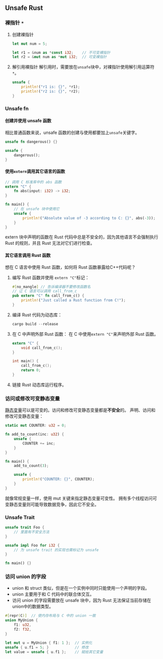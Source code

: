 ## Unsafe Rust

### 裸指针 `*`
1. 创建裸指针
    ```rust
    let mut num = 5;

    let r1 = &num as *const i32;    // 不可变裸指针
    let r2 = &mut num as *mut i32;  // 可变裸指针
    ```
2. 解引用裸指针
   解引用时，需要放在`unsafe`块中，对裸指针使用解引用运算符`*`。
    ```rust
    unsafe {
        println!("r1 is: {}", *r1);
        println!("r2 is: {}", *r2);
    }
    ```

### Unsafe fn
#### 创建并使用 unsafe 函数
相比普通函数来说，unsafe 函数的创建与使用都要加上`unsafe`关键字。
```rust
unsafe fn dangerous() {}

unsafe {
    dangerous();
}
```

#### 使用`extern`调用其它语言的函数
```rust
// 调用 C 标准库中的 abs 函数
extern "C" {
    fn abs(input: i32) -> i32;
}

fn main() {
    // 在 unsafe 块中使用它
    unsafe {
        println!("Absolute value of -3 according to C: {}", abs(-3));
    }
}
```
extern 块中声明的函数在 Rust 代码中总是不安全的，因为其他语言不会强制执行 Rust 的规则，并且 Rust 无法对它们进行检查。

#### 其它语言调用 Rust 函数
想在 C 语言中使用 Rust 函数，如何将 Rust 函数暴露给C++代码呢？
1. 编写 Rust 函数并使用 `extern "C"`标记：
    ```rust
    #[no_mangle] // 告诉编译器不要修改函数名
    // 让 C 语言可以调用 call_from_c
    pub extern "C" fn call_from_c() {
        println!("Just called a Rust function from C!");
    }
    ```
2. 编译 Rust 代码为动态库：
    ```rust
    cargo build --release
    ```
3. 在 C 中声明外部 Rust 函数：
   在 C 中使用`extern "C"`来声明外部 Rust 函数。
    ```C
    extern "C" {
        void call_from_c();
    }

    int main() {
        call_from_c();
        return 0;
    }
    ```
4. 链接 Rust 动态库运行程序。

### 访问或修改可变静态变量
[静态变量](../00小知识.md#静态static变量)可以是可变的。访问和修改可变静态变量都是**不安全**的。
声明、访问和修改可变静态变量：
```rust
static mut COUNTER: u32 = 0;

fn add_to_count(inc: u32) {
    unsafe {
        COUNTER += inc;
    }
}

fn main() {
    add_to_count(3);

    unsafe {
        println!("COUNTER: {}", COUNTER);
    }
}
```
就像常规变量一样，使用 mut 关键来指定静态变量可变性。
拥有多个线程访问可变静态变量则可能导致数据竞争，因此它不安全。

### Unsafe Trait
```rust
unsafe trait Foo {
    // 里面有不安全方法
}

unsafe impl Foo for i32 {
    // 为 unsafe trait 的实现也需标记为 unsafe
}

fn main() {}
```

### 访问 union 的字段
- union 和 struct 类似，但是在一个实例中同时只能使用一个声明的字段。
- union 主要用于和 C 代码中的联合体交互。
- 访问 union 的字段需要放在 unsafe 块中，因为 Rust 无法保证当前存储在union中的数据类型。
```rust
#[repr(C)]  // 使内存布局与 C 中的 union 一致
union MyUnion {
    f1: u32,
    f2: f32,
}

let mut u = MyUnion { f1: 1 };  // 实例化
unsafe { u.f1 = 5; }            // 修改
let value = unsafe { u.f1 };    // 赋给其它变量
```